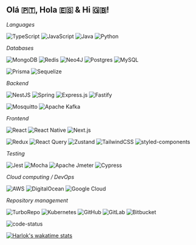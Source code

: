 ## Olá 🇵🇹, Hola 🇪🇸 & Hi 🇬🇧!

_Languages_

![TypeScript](https://img.shields.io/badge/typescript-%23007ACC.svg?style=for-the-badge&logo=typescript&logoColor=white)
![JavaScript](https://img.shields.io/badge/javascript-%23323330.svg?style=for-the-badge&logo=javascript&logoColor=%23F7DF1E)
![Java](https://img.shields.io/badge/java-%23ED8B00.svg?style=for-the-badge&logo=openjdk&logoColor=white)
![Python](https://img.shields.io/badge/python-3670A0?style=for-the-badge&logo=python&logoColor=ffdd54)

_Databases_

![MongoDB](https://img.shields.io/badge/MongoDB-%234ea94b.svg?style=for-the-badge&logo=mongodb&logoColor=white)
![Redis](https://img.shields.io/badge/Redis-%23DD0031.svg?style=for-the-badge&logo=redis&logoColor=white)
![Neo4J](https://img.shields.io/badge/Neo4j-008CC1?style=for-the-badge&logo=neo4j&logoColor=white)
![Postgres](https://img.shields.io/badge/postgres-%23316192.svg?style=for-the-badge&logo=postgresql&logoColor=white)
![MySQL](https://img.shields.io/badge/mysql-%2300f.svg?style=for-the-badge&logo=mysql&logoColor=white)

![Prisma](https://img.shields.io/badge/Prisma-3982CE?style=for-the-badge&logo=Prisma&logoColor=white)
![Sequelize](https://img.shields.io/badge/Sequelize-52B0E7?style=for-the-badge&logo=Sequelize&logoColor=white)

_Backend_

![NestJS](https://img.shields.io/badge/nestjs-%23E0234E.svg?style=for-the-badge&logo=nestjs&logoColor=white)
![Spring](https://img.shields.io/badge/spring-%236DB33F.svg?style=for-the-badge&logo=spring&logoColor=white)
![Express.js](https://img.shields.io/badge/express.js-%23404d59.svg?style=for-the-badge&logo=express&logoColor=%2361DAFB)
![Fastify](https://img.shields.io/badge/fastify-%23000000.svg?style=for-the-badge&logo=fastify&logoColor=white)

![Mosquitto](https://img.shields.io/badge/mosquitto-%233C5280.svg?style=for-the-badge&logo=eclipsemosquitto&logoColor=white)
![Apache Kafka](https://img.shields.io/badge/Apache%20Kafka-000?style=for-the-badge&logo=apachekafka)

_Frontend_

![React](https://img.shields.io/badge/react-%2320232a.svg?style=for-the-badge&logo=react&logoColor=%2361DAFB)
![React Native](https://img.shields.io/badge/react_native-%2320232a.svg?style=for-the-badge&logo=react&logoColor=%2361DAFB)
![Next.js](https://img.shields.io/badge/Next.js-black?logo=next.js&style=for-the-badge&logoColor=white)


![Redux](https://img.shields.io/badge/redux-%23593d88.svg?style=for-the-badge&logo=redux&logoColor=white)
![React Query](https://img.shields.io/badge/React%20Query-FF4154?logo=reactquery&style=for-the-badge&logoColor=fff)
![Zustand](https://img.shields.io/badge/Zustand-F3702A?logo=zotero&style=for-the-badge&logoColor=fff)
![TailwindCSS](https://img.shields.io/badge/tailwindcss-%2338B2AC.svg?style=for-the-badge&logo=tailwind-css&logoColor=white)
![styled-components](https://img.shields.io/badge/styled--components-DB7093?logo=styledcomponents&style=for-the-badge&logoColor=fff)

_Testing_

![Jest](https://img.shields.io/badge/-jest-%23C21325?style=for-the-badge&logo=jest&logoColor=white)
![Mocha](https://img.shields.io/badge/-mocha-%238D6748?style=for-the-badge&logo=mocha&logoColor=white)
![Apache Jmeter](https://img.shields.io/badge/Apache%20Jmeter-D22128?style=for-the-badge&logo=apachejmeter)
![Cypress](https://img.shields.io/badge/Cypress-69D3A7?logo=cypress&style=for-the-badge&logoColor=fff)

_Cloud computing / DevOps_

![AWS](https://img.shields.io/badge/AWS-%23FF9900.svg?logo=amazon-web-services&style=for-the-badge&logoColor=white)
![DigitalOcean](https://img.shields.io/badge/DigitalOcean-%230167ff.svg?style=for-the-badge&logo=digitalOcean&logoColor=white)
![Google Cloud](https://img.shields.io/badge/Google%20Cloud-%234285F4.svg?logo=google-cloud&style=for-the-badge&logoColor=white)

_Repository management_

![TurboRepo](https://img.shields.io/badge/turbo-EF4444.svg?style=for-the-badge&logo=turborepo&logoColor=white)
![Kubernetes](https://img.shields.io/badge/kubernetes-326CE5.svg?style=for-the-badge&logo=kubernetes&logoColor=white)
![GitHub](https://img.shields.io/badge/GitHub-%23121011.svg?logo=github&logoColor=white&style=for-the-badge)
![GitLab](https://img.shields.io/badge/GitLab-FC6D26?logo=gitlab&logoColor=fff&style=for-the-badge)
![Bitbucket](https://img.shields.io/badge/Bitbucket-0052CC?logo=bitbucket&logoColor=fff&style=for-the-badge)


![code-status](https://github.com/danilojpferreira/danilojpferreira/assets/43321038/71fb0a37-657b-499e-a250-d14b538b49ba)
<!-- https://wakatime.com/a-look-back-at-2023 !-->

[![Harlok's wakatime stats](https://github-readme-stats.vercel.app/api/wakatime?username=@danilojpferreira&layout=compact)](https://github.com/danilojpferreira)
